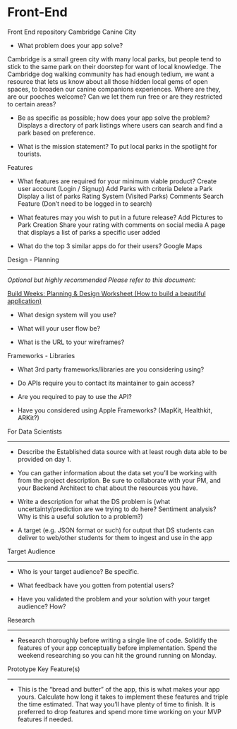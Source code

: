 # Front-End

Front End repository
Cambridge Canine City

- What problem does your app solve?

Cambridge is a small green city with many local parks, but people tend to stick to the same park on their doorstep for want of local knowledge. The Cambridge dog walking community has had enough tedium, we want a resource that lets us know about all those hidden local gems of open spaces, to broaden our canine companions experiences. Where are they, are our pooches welcome? Can we let them run free or are they restricted to certain areas?

- Be as specific as possible; how does your app solve the problem?
  Displays a directory of park listings where users can search and find a park based on preference.

* What is the mission statement?
  To put local parks in the spotlight for tourists.

Features

- What features are required for your minimum viable product?
  Create user account (Login / Signup)
  Add Parks with criteria
  Delete a Park
  Display a list of parks
  Rating System (Visited Parks)
  Comments
  Search Feature (Don’t need to be logged in to search)

- What features may you wish to put in a future release?
  Add Pictures to Park Creation
  Share your rating with comments on social media
  A page that displays a list of parks a specific user added

- What do the top 3 similar apps do for their users?
  Google Maps

Design - Planning

---

_Optional but highly recommended_
_Please refer to this document:_

[Build Weeks: Planning & Design Worksheet (How to build a beautiful application)](https://www.notion.so/aabd4ef25a184a2085e511ce93480c0f)

- What design system will you use?

* What will your user flow be?

- What is the URL to your wireframes?

Frameworks - Libraries

- What 3rd party frameworks/libraries are you considering using?

* Do APIs require you to contact its maintainer to gain access?

- Are you required to pay to use the API?

* Have you considered using Apple Frameworks? (MapKit, Healthkit, ARKit?)

For Data Scientists

---

- Describe the Established data source with at least rough data able to be provided on day 1.

- You can gather information about the data set you’ll be working with from the project description. Be sure to collaborate with your PM, and your Backend Architect to chat about the resources you have.

- Write a description for what the DS problem is (what uncertainty/prediction are we trying to do here? Sentiment analysis? Why is this a useful solution to a problem?)

- A target (e.g. JSON format or such) for output that DS students can deliver to web/other students for them to ingest and use in the app

Target Audience

---

- Who is your target audience? Be specific.

* What feedback have you gotten from potential users?

- Have you validated the problem and your solution with your target audience? How?

Research

---

- Research thoroughly before writing a single line of code. Solidify the features of your app conceptually before implementation. Spend the weekend researching so you can hit the ground running on Monday.

Prototype Key Feature(s)

---

- This is the “bread and butter” of the app, this is what makes your app yours. Calculate how long it takes to implement these features and triple the time estimated. That way you’ll have plenty of time to finish. It is preferred to drop features and spend more time working on your MVP features if needed.
